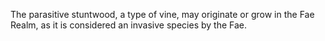 The parasitive stuntwood, a type of vine, may originate or grow in the Fae Realm, as it is considered an invasive species by the Fae.